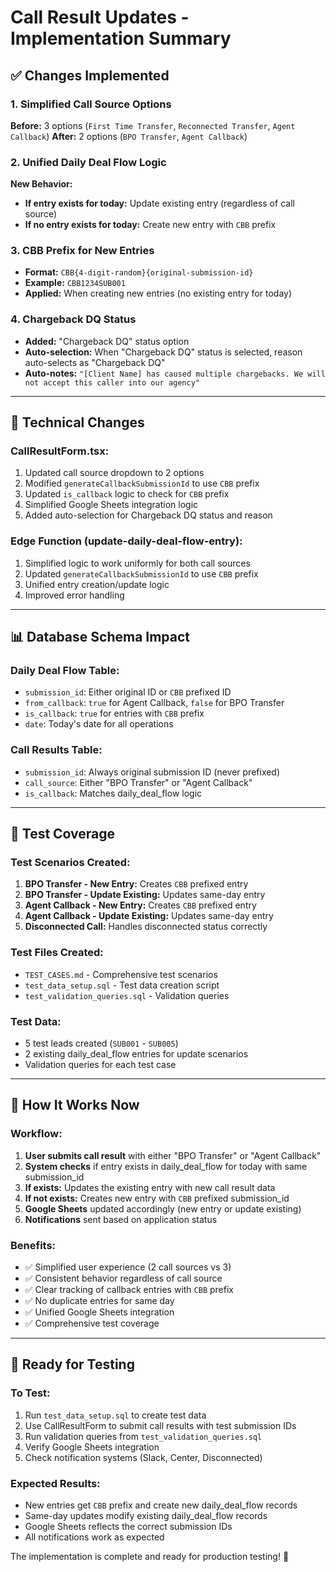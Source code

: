 # Call Result Updates - Implementation Summary

## ✅ **Changes Implemented**

### 1. **Simplified Call Source Options**
**Before:** 3 options (`First Time Transfer`, `Reconnected Transfer`, `Agent Callback`)
**After:** 2 options (`BPO Transfer`, `Agent Callback`)

### 2. **Unified Daily Deal Flow Logic**
**New Behavior:**
- **If entry exists for today:** Update existing entry (regardless of call source)
- **If no entry exists for today:** Create new entry with `CBB` prefix

### 3. **CBB Prefix for New Entries** 
- **Format:** `CBB{4-digit-random}{original-submission-id}`
- **Example:** `CBB1234SUB001`
- **Applied:** When creating new entries (no existing entry for today)

### 4. **Chargeback DQ Status**
- **Added:** "Chargeback DQ" status option
- **Auto-selection:** When "Chargeback DQ" status is selected, reason auto-selects as "Chargeback DQ"
- **Auto-notes:** `"[Client Name] has caused multiple chargebacks. We will not accept this caller into our agency"`

---

## 🔧 **Technical Changes**

### **CallResultForm.tsx:**
1. Updated call source dropdown to 2 options
2. Modified `generateCallbackSubmissionId` to use `CBB` prefix
3. Updated `is_callback` logic to check for `CBB` prefix
4. Simplified Google Sheets integration logic
5. Added auto-selection for Chargeback DQ status and reason

### **Edge Function (update-daily-deal-flow-entry):**
1. Simplified logic to work uniformly for both call sources
2. Updated `generateCallbackSubmissionId` to use `CBB` prefix
3. Unified entry creation/update logic
4. Improved error handling

---

## 📊 **Database Schema Impact**

### **Daily Deal Flow Table:**
- `submission_id`: Either original ID or `CBB` prefixed ID
- `from_callback`: `true` for Agent Callback, `false` for BPO Transfer
- `is_callback`: `true` for entries with `CBB` prefix
- `date`: Today's date for all operations

### **Call Results Table:**
- `submission_id`: Always original submission ID (never prefixed)
- `call_source`: Either "BPO Transfer" or "Agent Callback"
- `is_callback`: Matches daily_deal_flow logic

---

## 🧪 **Test Coverage**

### **Test Scenarios Created:**
1. **BPO Transfer - New Entry:** Creates `CBB` prefixed entry
2. **BPO Transfer - Update Existing:** Updates same-day entry
3. **Agent Callback - New Entry:** Creates `CBB` prefixed entry
4. **Agent Callback - Update Existing:** Updates same-day entry  
5. **Disconnected Call:** Handles disconnected status correctly

### **Test Files Created:**
- `TEST_CASES.md` - Comprehensive test scenarios
- `test_data_setup.sql` - Test data creation script
- `test_validation_queries.sql` - Validation queries

### **Test Data:**
- 5 test leads created (`SUB001` - `SUB005`)
- 2 existing daily_deal_flow entries for update scenarios
- Validation queries for each test case

---

## 🚀 **How It Works Now**

### **Workflow:**
1. **User submits call result** with either "BPO Transfer" or "Agent Callback"
2. **System checks** if entry exists in daily_deal_flow for today with same submission_id
3. **If exists:** Updates the existing entry with new call result data
4. **If not exists:** Creates new entry with `CBB` prefixed submission_id
5. **Google Sheets** updated accordingly (new entry or update existing)
6. **Notifications** sent based on application status

### **Benefits:**
- ✅ Simplified user experience (2 call sources vs 3)
- ✅ Consistent behavior regardless of call source
- ✅ Clear tracking of callback entries with `CBB` prefix
- ✅ No duplicate entries for same day
- ✅ Unified Google Sheets integration
- ✅ Comprehensive test coverage

---

## 🎯 **Ready for Testing**

### **To Test:**
1. Run `test_data_setup.sql` to create test data
2. Use CallResultForm to submit call results with test submission IDs
3. Run validation queries from `test_validation_queries.sql`
4. Verify Google Sheets integration
5. Check notification systems (Slack, Center, Disconnected)

### **Expected Results:**
- New entries get `CBB` prefix and create new daily_deal_flow records
- Same-day updates modify existing daily_deal_flow records
- Google Sheets reflects the correct submission IDs
- All notifications work as expected

The implementation is complete and ready for production testing! 🚀